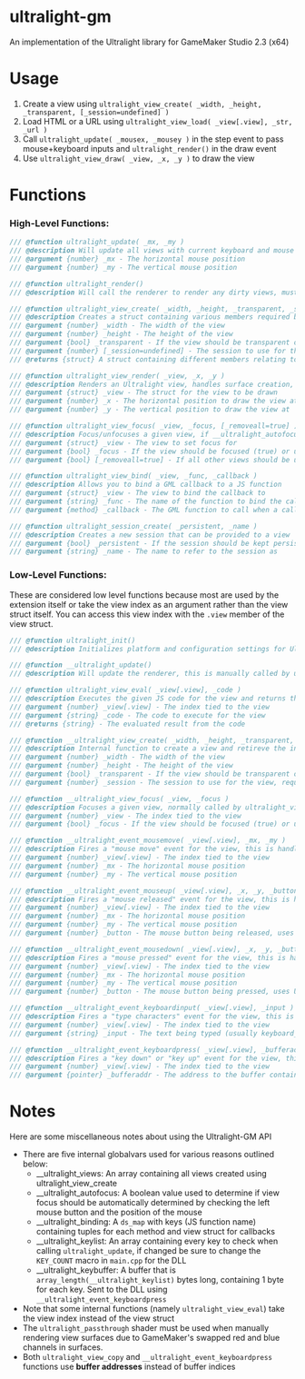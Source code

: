# ultralight-gm
An implementation of the Ultralight library for GameMaker Studio 2.3 (x64)

# Usage
1. Create a view using `ultralight_view_create( _width, _height, _transparent, [_session=undefined] )`
2. Load HTML or a URL using `ultralight_view_load( _view[.view], _str, _url )`
3. Call `ultralight_update( _mousex, _mousey )` in the step event to pass mouse+keyboard inputs and `ultralight_render()` in the draw event
4. Use `ultralight_view_draw( _view, _x, _y )` to draw the view

# Functions
### High-Level Functions:
```js
/// @function ultralight_update( _mx, _my )
/// @description Will update all views with current keyboard and mouse input (and position), must be called every frame
/// @argument {number} _mx - The horizontal mouse position
/// @argument {number} _my - The vertical mouse position

/// @function ultralight_render()
/// @description Will call the renderer to render any dirty views, must be called every frame

/// @function ultralight_view_create( _width, _height, _transparent, _session )
/// @description Creates a struct containing various members required by other GML functions to update and render the view
/// @argument {number} _width - The width of the view
/// @argument {number} _height - The height of the view
/// @argument {bool} _transparent - If the view should be transparent or not
/// @argument {number} [_session=undefined] - The session to use for the view, retains localStorage and other things; not required
/// @returns {struct} A struct containing different members relating to the newly created view

/// @function ultralight_view_render( _view, _x, _y )
/// @description Renders an Ultralight view, handles surface creation, copies the view bitmap if needed, and sets view passthrough shader to swap red and blue channels
/// @argument {struct} _view - The struct for the view to be drawn
/// @argument {number} _x - The horizontal position to draw the view at
/// @argument {number} _y - The vertical position to draw the view at

/// @function ultralight_view_focus( _view, _focus, [_removeall=true] )
/// @description Focus/unfocuses a given view, if __ultralight_autofocus is true then the function will automatically unfocus all views except for the given view
/// @argument {struct} _view - The view to set focus for
/// @argument {bool} _focus - If the view should be focused (true) or unfocused (false)
/// @argument {bool} [_removeall=true] - If all other views should be unfocused, if not provided then __ultralight_autofocus will be checked

/// @function ultralight_view_bind( _view, _func, _callback )
/// @description Allows you to bind a GML callback to a JS function
/// @argument {struct} _view - The view to bind the callback to
/// @argument {string} _func - The name of the function to bind the callback to
/// @argument {method} _callback - The GML function to call when a callback is recieved from the JS function

/// @function ultralight_session_create( _persistent, _name )
/// @description Creates a new session that can be provided to a view
/// @argument {bool} _persistent - If the session should be kept persistent between launches
/// @argument {string} _name - The name to refer to the session as
```
### Low-Level Functions:
These are considered low level functions because most are used by the extension itself or take the view index as an argument rather than the view struct itself. You can access this view index with the `.view` member of the view struct.
```js
/// @function ultralight_init()
/// @description Initializes platform and configuration settings for Ultralight, this is automatically called by the extension itself so it is recommended NOT to call manually

/// @function __ultralight_update()
/// @description Will update the renderer, this is manually called by ultralight_update and is normally not required to be called manually

/// @function ultralight_view_eval( _view[.view], _code )
/// @description Executes the given JS code for the view and returns the result as a string
/// @argument {number} _view[.view] - The index tied to the view
/// @argument {string} _code - The code to execute for the view
/// @returns {string} - The evaluated result from the code

/// @function __ultralight_view_create( _width, _height, _transparent, _session )
/// @description Internal function to create a view and retireve the index for it, this is called by ultralight_view_create
/// @argument {number} _width - The width of the view
/// @argument {number} _height - The height of the view
/// @argument {bool} _transparent - If the view should be transparent or not
/// @argument {number} _session - The session to use for the view, required for function call (provide -1 if no session is needed)

/// @function __ultralight_view_focus( _view, _focus )
/// @description Focuses a given view, normally called by ultralight_view_focus but can be used for more control
/// @argument {number} _view - The index tied to the view
/// @argument {bool} _focus - If the view should be focused (true) or unfocused (false)

/// @function __ultralight_event_mousemove( _view[.view], _mx, _my )
/// @description Fires a "mouse move" event for the view, this is handled by ultralight_update
/// @argument {number} _view[.view] - The index tied to the view
/// @argument {number} _mx - The horizontal mouse position
/// @argument {number} _my - The vertical mouse position

/// @function __ultralight_event_mouseup( _view[.view], _x, _y, _button )
/// @description Fires a "mouse released" event for the view, this is handled by ultralight_update
/// @argument {number} _view[.view] - The index tied to the view
/// @argument {number} _mx - The horizontal mouse position
/// @argument {number} _my - The vertical mouse position
/// @argument {number} _button - The mouse button being released, uses UltralightButton enum (does not map to GM constants)

/// @function __ultralight_event_mousedown( _view[.view], _x, _y, _button )
/// @description Fires a "mouse pressed" event for the view, this is handled by ultralight_update
/// @argument {number} _view[.view] - The index tied to the view
/// @argument {number} _mx - The horizontal mouse position
/// @argument {number} _my - The vertical mouse position
/// @argument {number} _button - The mouse button being pressed, uses UltralightButton enum (does not map to GM constants)

/// @function __ultralight_event_keyboardinput( _view[.view], _input )
/// @description Fires a "type characters" event for the view, this is handled by ultralight_update
/// @argument {number} _view[.view] - The index tied to the view
/// @argument {string} _input - The text being typed (usually keyboard_string)

/// @function __ultralight_event_keyboardpress( _view[.view], _bufferaddr )
/// @description Fires a "key down" or "key up" event for the view, this is handled by ultralight_update
/// @argument {number} _view[.view] - The index tied to the view
/// @argument {pointer} _bufferaddr - The address to the buffer containing keyboard input states, buffer must be KEY_COUNT bytes long and contain either 0 (none), 1 (pressed), or 2 (released)
```

# Notes
Here are some miscellaneous notes about using the Ultralight-GM API
- There are five internal globalvars used for various reasons outlined below:
  - \_\_ultralight_views: An array containing all views created using ultralight_view_create
  - \_\_ultralight_autofocus: A boolean value used to determine if view focus should be automatically determined by checking the left mouse button and the position of the mouse
  - \_\_ultralight_binding: A `ds_map` with keys (JS function name) containing tuples for each method and view struct for callbacks
  - \_\_ultralight_keylist: An array containing every key to check when calling `ultralight_update`, if changed be sure to change the `KEY_COUNT` macro in `main.cpp` for the DLL
  - \_\_ultralight_keybuffer: A buffer that is `array_length(__ultralight_keylist)` bytes long, containing 1 byte for each key. Sent to the DLL using `__ultralight_event_keyboardpress`
- Note that some internal functions (namely `ultralight_view_eval`) take the view index instead of the view struct
- The `ultralight_passthrough` shader must be used when manually rendering view surfaces due to GameMaker's swapped red and blue channels in surfaces.
- Both `ultralight_view_copy` and `__ultralight_event_keyboardpress` functions use **buffer addresses** instead of buffer indices
